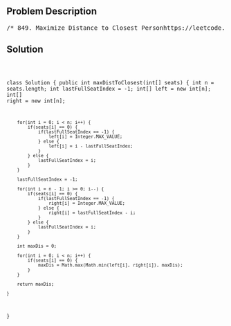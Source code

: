 <!--
<style>
  body { font-family: Arial, sans-serif; }
  .container { max-width: 100%; margin: 0 auto; padding: 10px; }
  .comment-block { max-width: 30%; background-color: #f9f9f9; padding: 10px; border-left: 5px solid #ccc; overflow-wrap: break-word; white-space: pre-wrap; }
  .code-block { background-color: #f4f4f4; padding: 10px; border: 1px solid #ddd; overflow-wrap: break-word; white-space: pre-wrap; }
</style>
-->

<div class='container'>
<h2>Problem Description</h2>
<div class='comment-block'>
<pre>
/* 849. Maximize Distance to Closest Personhttps://leetcode.com/problems/maximize-distance-to-closest-personYou are given an array representing a row of seats where seats[i] = 1 representsa person sitting in the ith seat, and seats[i] = 0 represents that the ith seatis empty (0-indexed).There is at least one empty seat, and at least one person sitting.Alex wants to sit in the seat such that the distance between him and the closestperson to him is maximized.Return that maximum distance to the closest person.Example 1:Input: seats = [1,0,0,0,1,0,1]Output: 2Explanation:If Alex sits in the second open seat (i.e. seats[2]), then the closest personhas distance 2.If Alex sits in any other open seat, the closest person has distance 1.Thus, the maximum distance to the closest person is 2.Example 2:Input: seats = [1,0,0,0]Output: 3Explanation:If Alex sits in the last seat (i.e. seats[3]), the closest person is 3 seats away.This is the maximum distance possible, so the answer is 3.Example 3:Input: seats = [0,1]Output: 1Constraints:2 <= seats.length <= 2 * 104seats[i] is 0 or 1.At least one seat is empty.At least one seat is occupied.*/</pre>
</div>

<h2>Solution</h2>
<div class='code-block'>
<pre><code class='language-java'>

class Solution {
    public int maxDistToClosest(int[] seats) {
        int n = seats.length;
        int lastFullSeatIndex = -1;
        int[] left = new int[n];
        int[] right = new int[n];

        for(int i = 0; i < n; i++) {
            if(seats[i] == 0) {
                if(lastFullSeatIndex == -1) {
                    left[i] = Integer.MAX_VALUE;
                } else {
                    left[i] = i - lastFullSeatIndex;
                } 
            } else {
                lastFullSeatIndex = i;
            }
        }

        lastFullSeatIndex = -1;

        for(int i = n - 1; i >= 0; i--) {
            if(seats[i] == 0) {
                if(lastFullSeatIndex == -1) {
                    right[i] = Integer.MAX_VALUE;
                } else {
                    right[i] = lastFullSeatIndex - i;
                }
            } else {
                lastFullSeatIndex = i;
            }
        }

        int maxDis = 0;

        for(int i = 0; i < n; i++) {
            if(seats[i] == 0) {
                maxDis = Math.max(Math.min(left[i], right[i]), maxDis);
            }
        }

        return maxDis;
        
    }
}</code></pre>
</div>
</div>
